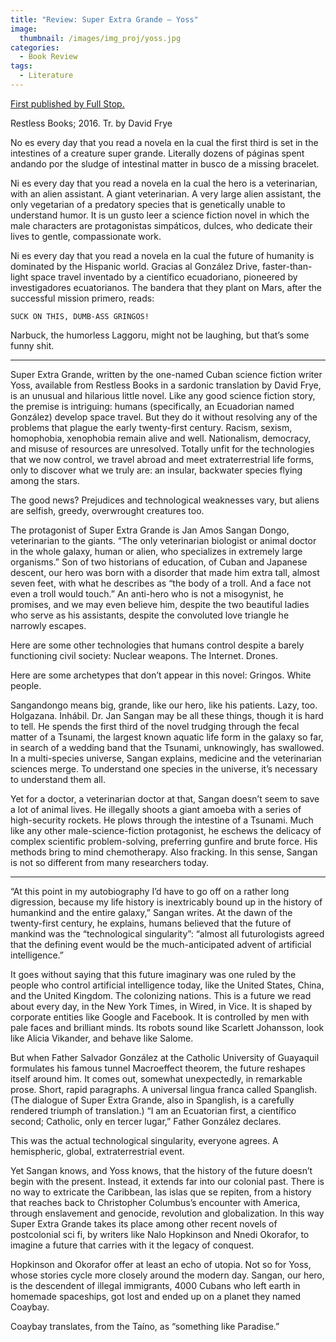 ```yaml
---
title: "Review: Super Extra Grande – Yoss"
image: 
  thumbnail: /images/img_proj/yoss.jpg
categories:
  - Book Review
tags:
  - Literature
---
```

[First published by Full Stop.](https://www.full-stop.net/2016/07/14/reviews/hannah-alpert-abrams/super-extra-grande-yoss/)

Restless Books; 2016. Tr. by David Frye

No es every day that you read a novela en la cual the first third is set in the intestines of a creature super grande. Literally dozens of páginas spent andando por the sludge of intestinal matter in busco de a missing bracelet.

Ni es every day that you read a novela en la cual the hero is a veterinarian, with an alien assistant. A giant veterinarian. A very large alien assistant, the only vegetarian of a predatory species that is genetically unable to understand humor. It is un gusto leer a science fiction novel in which the male characters are protagonistas simpáticos, dulces, who dedicate their lives to gentle, compassionate work.

Ni es every day that you read a novela en la cual the future of humanity is dominated by the Hispanic world. Gracias al González Drive, faster-than-light space travel inventado by a científico ecuadoriano, pioneered by investigadores ecuatorianos. The bandera that they plant on Mars, after the successful mission primero, reads:

    SUCK ON THIS, DUMB-ASS GRINGOS!

Narbuck, the humorless Laggoru, might not be laughing, but that’s some funny shit.

*****

Super Extra Grande, written by the one-named Cuban science fiction writer Yoss, available from Restless Books in a sardonic translation by David Frye, is an unusual and hilarious little novel. Like any good science fiction story, the premise is intriguing: humans (specifically, an Ecuadorian named González) develop space travel. But they do it without resolving any of the problems that plague the early twenty-first century. Racism, sexism, homophobia, xenophobia remain alive and well. Nationalism, democracy, and misuse of resources are unresolved. Totally unfit for the technologies that we now control, we travel abroad and meet extraterrestrial life forms, only to discover what we truly are: an insular, backwater species flying among the stars.

The good news? Prejudices and technological weaknesses vary, but aliens are selfish, greedy, overwrought creatures too.

The protagonist of Super Extra Grande is Jan Amos Sangan Dongo, veterinarian to the giants. “The only veterinarian biologist or animal doctor in the whole galaxy, human or alien, who specializes in extremely large organisms.” Son of two historians of education, of Cuban and Japanese descent, our hero was born with a disorder that made him extra tall, almost seven feet, with what he describes as “the body of a troll. And a face not even a troll would touch.” An anti-hero who is not a misogynist, he promises, and we may even believe him, despite the two beautiful ladies who serve as his assistants, despite the convoluted love triangle he narrowly escapes.

Here are some other technologies that humans control despite a barely functioning civil society: Nuclear weapons. The Internet. Drones.

Here are some archetypes that don’t appear in this novel: Gringos. White people.

Sangandongo means big, grande, like our hero, like his patients. Lazy, too. Holgazana. Inhábil. Dr. Jan Sangan may be all these things, though it is hard to tell. He spends the first third of the novel trudging through the fecal matter of a Tsunami, the largest known aquatic life form in the galaxy so far, in search of a wedding band that the Tsunami, unknowingly, has swallowed. In a multi-species universe, Sangan explains, medicine and the veterinarian sciences merge. To understand one species in the universe, it’s necessary to understand them all.

Yet for a doctor, a veterinarian doctor at that, Sangan doesn’t seem to save a lot of animal lives. He illegally shoots a giant amoeba with a series of high-security rockets. He plows through the intestine of a Tsunami. Much like any other male-science-fiction protagonist, he eschews the delicacy of complex scientific problem-solving, preferring gunfire and brute force. His methods bring to mind chemotherapy. Also fracking. In this sense, Sangan is not so different from many researchers today.

*****

“At this point in my autobiography I’d have to go off on a rather long digression, because my life history is inextricably bound up in the history of humankind and the entire galaxy,” Sangan writes. At the dawn of the twenty-first century, he explains, humans believed that the future of mankind was the “technological singularity”: “almost all futurologists agreed that the defining event would be the much-anticipated advent of artificial intelligence.”

It goes without saying that this future imaginary was one ruled by the people who control artificial intelligence today, like the United States, China, and the United Kingdom. The colonizing nations. This is a future we read about every day, in the New York Times, in Wired, in Vice. It is shaped by corporate entities like Google and Facebook. It is controlled by men with pale faces and brilliant minds. Its robots sound like Scarlett Johansson, look like Alicia Vikander, and behave like Salome.

But when Father Salvador González at the Catholic University of Guayaquil formulates his famous tunnel Macroeffect theorem, the future reshapes itself around him. It comes out, somewhat unexpectedly, in remarkable prose. Short, rapid paragraphs. A universal lingua franca called Spanglish. (The dialogue of Super Extra Grande, also in Spanglish, is a carefully rendered triumph of translation.) “I am an Ecuatorian first, a científico second; Catholic, only en tercer lugar,” Father González declares.

This was the actual technological singularity, everyone agrees. A hemispheric, global, extraterrestrial event.

Yet Sangan knows, and Yoss knows, that the history of the future doesn’t begin with the present. Instead, it extends far into our colonial past. There is no way to extricate the Caribbean, las islas que se repiten, from a history that reaches back to Christopher Columbus’s encounter with America, through enslavement and genocide, revolution and globalization. In this way Super Extra Grande takes its place among other recent novels of postcolonial sci fi, by writers like Nalo Hopkinson and Nnedi Okorafor, to imagine a future that carries with it the legacy of conquest.

Hopkinson and Okorafor offer at least an echo of utopia. Not so for Yoss, whose stories cycle more closely around the modern day. Sangan, our hero, is the descendent of illegal immigrants, 4000 Cubans who left earth in homemade spaceships, got lost and ended up on a planet they named Coaybay.

Coaybay translates, from the Taíno, as “something like Paradise.”